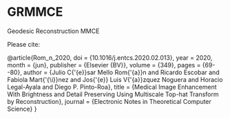 # GRMMCE
Geodesic Reconstruction MMCE

Please cite: 

@article{Rom_n_2020,
doi = {10.1016/j.entcs.2020.02.013},
year = 2020,
month = {jun},
publisher = {Elsevier {BV}},
volume = {349},
pages = {69--80},
author = {Julio C{\'{e}}sar Mello Rom{\'{a}}n and Ricardo Escobar and Fabiola Mart{\'{\i}}nez and Jos{\'{e}} Luis V{\'{a}}zquez Noguera and Horacio Legal-Ayala and Diego P. Pinto-Roa},
title = {Medical Image Enhancement With Brightness and Detail Preserving Using Multiscale Top-hat Transform by Reconstruction},
journal = {Electronic Notes in Theoretical Computer Science}
}
